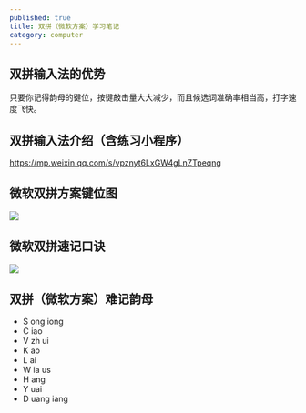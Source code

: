 ```yaml
---
published: true
title: 双拼（微软方案）学习笔记
category: computer
---
```


## 双拼输入法的优势
只要你记得韵母的键位，按键敲击量大大减少，而且候选词准确率相当高，打字速度飞快。

## 双拼输入法介绍（含练习小程序）
https://mp.weixin.qq.com/s/vpznyt6LxGW4gLnZTpeqng

## 微软双拼方案键位图

![](https://goooooouwa.fun:8143/static/images/UUYHzgW.png)

## 微软双拼速记口诀

![](https://goooooouwa.fun:8143/static/images/yRGgbzW.jpg)

## 双拼（微软方案）难记韵母

- S ong iong
- C iao 
- V zh ui 
- K ao
- L ai 
- W ia us
- H ang 
- Y uai
- D uang iang
